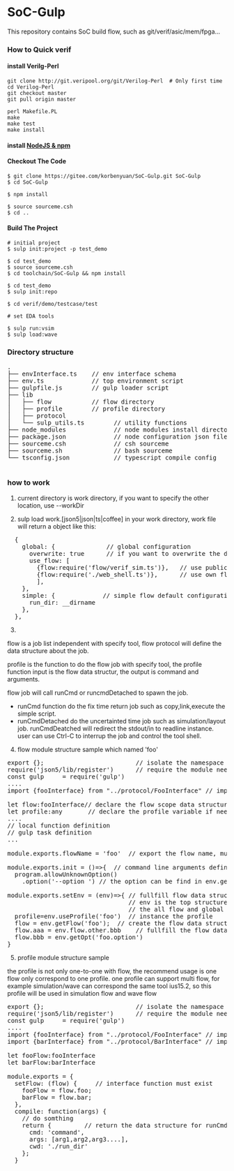 SoC-Gulp
========
This repository contains SoC build flow, such as git/verif/asic/mem/fpga...


### How to Quick verif

#### install Verilg-Perl
```
git clone http://git.veripool.org/git/Verilog-Perl  # Only first time
cd Verilog-Perl
git checkout master   
git pull origin master  

perl Makefile.PL
make
make test
make install
```

#### install [NodeJS & npm](https://nodejs.org/en/download/)

#### Checkout The Code
```
$ git clone https://gitee.com/korbenyuan/SoC-Gulp.git SoC-Gulp
$ cd SoC-Gulp

$ npm install

$ source sourceme.csh
$ cd ..
```

#### Build The Project
```
# initial project
$ sulp init:project -p test_demo

$ cd test_demo
$ source sourceme.csh
$ cd toolchain/SoC-Gulp && npm install

$ cd test_demo
$ sulp init:repo

$ cd verif/demo/testcase/test

# set EDA tools

$ sulp run:vsim
$ sulp load:wave
```


### Directory structure
<pre>
.
├── envInterface.ts    // env interface schema
├── env.ts             // top environment script
├── gulpfile.js        // gulp loader script
├── lib
│   ├── flow           // flow directory
│   ├── profile        // profile directory
│   ├── protocol
│   └── sulp_utils.ts        // utility functions
├── node_modules             // node modules install directory
├── package.json             // node configuration json file
├── sourceme.csh             // csh sourceme
├── sourceme.sh              // bash sourceme
└── tsconfig.json            // typescript compile config

</pre>

### how to work

1. current directory is work directory, if you want to specify the other location, use --workDir <directory name>

2. sulp load work.[json5|json|ts|coffee] in your work directory, work file will return a object like this:

<pre>
  {
    global: {              // global configuration
      overwrite: true      // if you want to overwrite the default flow
      use_flow: [
        {flow:require('flow/verif_sim.ts')},   // use public flow in lib
        {flow:require('./web_shell.ts')},      // use own flow in current directory
        ],
    },
    simple: {             // simple flow default configuration
      run_dir: __dirname
    },
  },
</pre>

3.  
 flow is a job list independent with specify tool, flow protocol will define the data structure about the job.

  profile is the function to do the flow job with specify tool, the profile function input is the flow data  structur, the output is command and arguments. 
  
  flow job will call runCmd or runcmdDetached to spawn the job. 
  * runCmd function do the fix time return job such as copy,link,execute the simple script. 
  * runCmdDetached do the uncertainted time job such as simulation/layout job. runCmdDeatched will redirect the stdout/in to readline instance. user can use Ctrl-C to interrup the job and control the tool shell.

4. flow module structure sample which named 'foo'

<pre>
export {};                         // isolate the namespace
require('json5/lib/register')      // require the module needed
const gulp     = require('gulp')
....
import {fooInterface} from "../protocol/FooInterface" // import the flow data structure interface

let flow:fooInterface// declare the flow scope data structure 
let profile:any       // declare the profile variable if needed
....
// local function definition
// gulp task definition
...

module.exports.flowName = 'foo'  // export the flow name, must exist

module.exports.init = ()=>{  // command line arguments definition, must exist 
  program.allowUnknownOption()
    .option('--option <number>') // the option can be find in env.getOpt('foo.option')

module.exports.setEnv = (env)=>{ // fullfill flow data structure, must exist
                                 // env is the top structure include 
                                 // the all flow and global
  profile=env.useProfile('foo')  // instance the profile
  flow = <fooInterface>env.getFlow('foo');  // create the flow data structure instance
  flow.aaa = env.flow.other.bbb    // fullfill the flow data structure
  flow.bbb = env.getOpt('foo.option')
}
</pre>

5. profile module structure sample 

  the profile is not only one-to-one with flow, the recommend usage is one flow only correspond to one profile.
  one profile can support multi flow, for example
simulation/wave can correspond the same tool ius15.2, so this profile will be
used in simulation flow and wave flow

<pre>
export {};                         // isolate the namespace
require('json5/lib/register')      // require the module needed
const gulp     = require('gulp')
....
import {fooInterface} from "../protocol/FooInterface" // import the flow data structure interface
import {barInterface} from "../protocol/BarInterface" // import the flow data structure interface

let fooFlow:fooInterface
let barFlow:barInterface

module.exports = {
  setFlow: (flow) {     // interface function must exist
    fooFlow = flow.foo;
    barFlow = flow.bar;
  },
  compile: function(args) {
    // do somthing
    return {         // return the data structure for runCmd and runCmdDeatched
      cmd: 'command',
      args: [arg1,arg2,arg3....],
      cwd: './run_dir'
    };
  }
</pre>


